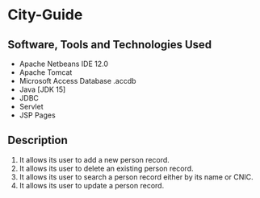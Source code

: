 # City-Guide

## Software, Tools and Technologies Used
* Apache Netbeans IDE 12.0
* Apache Tomcat
* Microsoft Access Database .accdb
* Java [JDK 15]
* JDBC
* Servlet
* JSP Pages

## Description
1. It allows its user to add a new person record.
2. It allows its user to delete an existing person record.
3. It allows its user to search a person record either by its name or CNIC.
4. It allows its user to update a person record.
